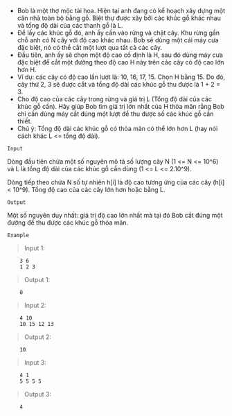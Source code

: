 - Bob là một thợ mộc tài hoa. Hiện tại anh đang có kế hoạch xây dựng một căn nhà toàn bộ bằng gỗ. Biệt thự được xây bởi các khúc gỗ khác nhau và tổng độ dài của các thanh gỗ là L.
- Để lấy các khúc gỗ đó, anh ấy cần vào rừng và chặt cây. Khu rừng gần chỗ anh có N cây với độ cao khác nhau. Bob sẽ dùng một cái máy cưa đặc biệt, nó có thể cắt một lượt qua tất cả các cây.
- Đầu tiên, anh ấy sẽ chọn một độ cao cố định là H, sau đó dùng máy cưa đặc biệt để cắt một đường theo độ cao H này trên các cây có độ cao lớn hơn H.
- Ví dụ: các cây có độ cao lần lượt là: 10, 16, 17, 15. Chọn H bằng 15. Do đó, cây thứ 2, 3 sẽ được cắt và tổng độ dài các khúc gỗ thu được là 1 + 2 = 3.
- Cho độ cao của các cây trong rừng và giá trị L (Tổng độ dài của các khúc gỗ cần). Hãy giúp Bob tìm giá trị lớn nhất của H thỏa mãn rằng Bob chỉ cần dùng máy cắt đúng một lượt để thu được số các khúc gỗ cần thiết.
- Chú ý: Tổng độ dài các khúc gỗ có thỏa mãn có thể lớn hơn L (hay nói cách khác L <= tổng độ dài).

`Input`

Dòng đầu tiên chứa một số nguyên mô tả số lượng cây N (1 <= N <= 10^6) và L là tổng độ dài của các khúc gỗ cần dùng (1 <= L <= 2.10^9).

Dòng tiếp theo chứa N số tự nhiên h[i] là độ cao tương ứng của các cây (h[i] < 10^9). Tổng độ cao của các cây lớn hơn hoặc bằng L.

`Output`

Một số nguyên duy nhất: giá trị độ cao lớn nhất mà tại đó Bob cắt đúng một đường để thu được các khúc gỗ thỏa mãn.

`Example`

> Input 1:

        3 6
        1 2 3

> Output 1:

        0
        
> Input 2:

        4 10
        10 15 12 13

> Output 2:

        10

> Input 3:

        4 1
        5 5 5 5

> Output 3:

        4

